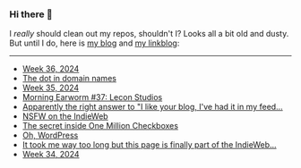 ### Hi there 👋

I _really_ should clean out my repos, shouldn't I? Looks all a bit old and dusty. But until I do, here is [my blog](https://lostfocus.de/) and [my linkblog](https://dominikschwind.com/links):

--- 

<!-- POST-LIST:START -->
- [Week 36, 2024](https://lostfocus.de/2024/09/08/week-36-2024/)
- [The dot in domain names](https://jpmens.net/2024/09/04/the-dot-in-domain-names/)
- [Week 35, 2024](https://lostfocus.de/2024/09/05/week-35-2024/)
- [Morning Earworm #37: Lecon Studios](https://lostfocus.de/2024/09/05/morning-earworm-37-lecon-studios/)
- [Apparently the right answer to &quot;I like your blog, I&#39;ve had it in my feed…](https://lostfocus.de/2024/09/03/233254/)
- [NSFW on the IndieWeb](https://www.lazaruscorporation.co.uk/blogs/artists-notebook/posts/nsfw-on-the-indieweb)
- [The secret inside One Million Checkboxes](https://eieio.games/essays/the-secret-in-one-million-checkboxes/)
- [Oh, WordPress](https://lostfocus.de/2024/08/28/oh-wordpress/)
- [It took me way too long but this page is finally part of the IndieWeb…](https://lostfocus.de/2024/08/27/233245/)
- [Week 34, 2024](https://lostfocus.de/2024/08/25/week-34-2024/)
<!-- POST-LIST:END -->

<!--
**lostfocus/lostfocus** is a ✨ _special_ ✨ repository because its `README.md` (this file) appears on your GitHub profile.

Here are some ideas to get you started:

- 🔭 I’m currently working on ...
- 🌱 I’m currently learning ...
- 👯 I’m looking to collaborate on ...
- 🤔 I’m looking for help with ...
- 💬 Ask me about ...
- 📫 How to reach me: ...
- 😄 Pronouns: ...
- ⚡ Fun fact: ...
-->
